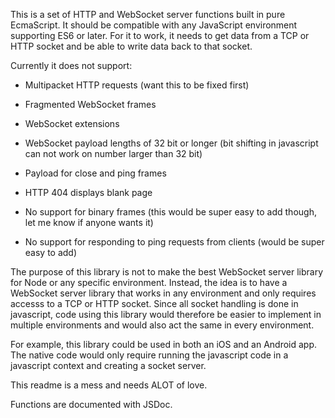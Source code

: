 This is a set of HTTP and WebSocket server functions built in pure EcmaScript.
It should be compatible with any JavaScript environment supporting ES6 or later.
For it to work, it needs to get data from a TCP or HTTP socket and be able to write data back to that socket.

Currently it does not support:
* Multipacket HTTP requests (want this to be fixed first)
* Fragmented WebSocket frames
* WebSocket extensions
* WebSocket payload lengths of 32 bit or longer (bit shifting in javascript can not work on number larger than 32 bit)
* Payload for close and ping frames

* HTTP 404 displays blank page
* No support for binary frames (this would be super easy to add though, let me know if anyone wants it)
* No support for responding to ping requests from clients (would be super easy to add)

The purpose of this library is not to make the best WebSocket server library for Node or any specific environment. Instead, the idea is to have a WebSocket server library that works in any environment and only requires accesss to a TCP or HTTP socket.
Since all socket handling is done in javascript, code using this library would therefore be easier to implement in multiple environments and would also act the same in every environment.

For example, this library could be used in both an iOS and an Android app. The native code would only require running the javascript code in a javascript context and creating a socket server.

This readme is a mess and needs ALOT of love.

Functions are documented with JSDoc.